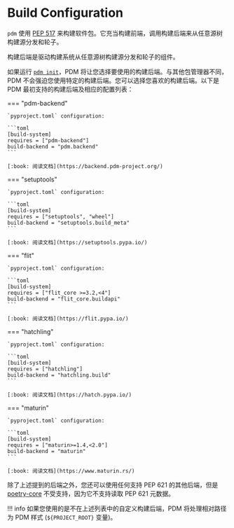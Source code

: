 # Build Configuration

`pdm` 使用 [PEP 517](https://www.python.org/dev/peps/pep-0517/) 来构建软件包。它充当构建前端，调用构建后端来从任意源树构建源分发和轮子。

构建后端是驱动构建系统从任意源树构建源分发和轮子的组件。

如果运行 [`pdm init`](../reference/cli.md#init)，PDM 将让您选择要使用的构建后端。与其他包管理器不同，PDM 不会强迫您使用特定的构建后端。您可以选择您喜欢的构建后端。以下是 PDM 最初支持的构建后端及相应的配置列表：

=== "pdm-backend"

    `pyproject.toml` configuration:

    ```toml
    [build-system]
    requires = ["pdm-backend"]
    build-backend = "pdm.backend"
    ```

    [:book: 阅读文档](https://backend.pdm-project.org/)

=== "setuptools"

    `pyproject.toml` configuration:

    ```toml
    [build-system]
    requires = ["setuptools", "wheel"]
    build-backend = "setuptools.build_meta"
    ```

    [:book: 阅读文档](https://setuptools.pypa.io/)

=== "flit"

    `pyproject.toml` configuration:

    ```toml
    [build-system]
    requires = ["flit_core >=3.2,<4"]
    build-backend = "flit_core.buildapi"
    ```

    [:book: 阅读文档](https://flit.pypa.io/)

=== "hatchling"

    `pyproject.toml` configuration:

    ```toml
    [build-system]
    requires = ["hatchling"]
    build-backend = "hatchling.build"
    ```

    [:book: 阅读文档](https://hatch.pypa.io/)

=== "maturin"

    `pyproject.toml` configuration:

    ```toml
    [build-system]
    requires = ["maturin>=1.4,<2.0"]
    build-backend = "maturin"
    ```

    [:book: 阅读文档](https://www.maturin.rs/)

除了上述提到的后端之外，您还可以使用任何支持 PEP 621 的其他后端，但是 [poetry-core](https://python-poetry.org/) 不受支持，因为它不支持读取 PEP 621 元数据。

!!! info
    如果您使用的是不在上述列表中的自定义构建后端，PDM 将处理相对路径为 PDM 样式 (`${PROJECT_ROOT}` 变量)。
